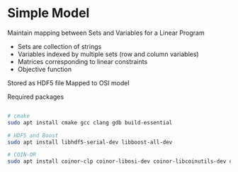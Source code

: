 # Simple Model

Maintain mapping between Sets and Variables for a Linear Program

* Sets are collection of strings
* Variables indexed by multiple sets (row and column variables)
* Matrices corresponding to linear constraints
* Objective function

Stored as HDF5 file
Mapped to OSI model 

Required packages
```bash

# cmake
sudo apt install cmake gcc clang gdb build-essential

# HDF5 and Boost
sudo apt install libhdf5-serial-dev libboost-all-dev

# COIN-OR
sudo apt install coinor-clp coinor-libosi-dev coinor-libcoinutils-dev coinor-libclp-dev
```
